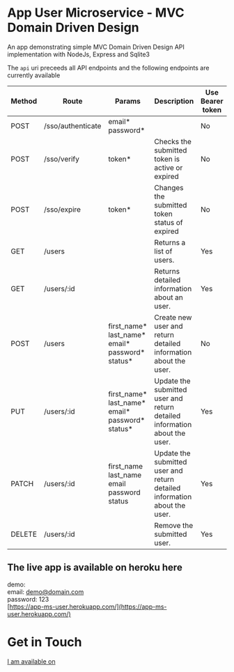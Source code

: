 # App User Microservice - MVC Domain Driven Design

An app demonstrating simple MVC Domain Driven Design API implementation with NodeJs, Express and Sqlite3

The `api` uri preceeds all API endpoints and the following endpoints are currently available

| Method | Route             | Params                                          | Description                                                               | Use Bearer token |
|--------|-------------------|-------------------------------------------------|---------------------------------------------------------------------------|------------------|
| POST   | /sso/authenticate | email* password*                                |                                                                           | No               |
| POST   | /sso/verify       | token*                                          | Checks the submitted token  is active or expired                          | No               |
| POST   | /sso/expire       | token*                                          | Changes the submitted token status of expired                             | No               |
| GET    | /users            |                                                 | Returns a list of users.                                                  | Yes              |
| GET    | /users/:id        |                                                 | Returns detailed information about an user.                               | Yes              |
| POST   | /users            | first_name* last_name* email* password* status* | Create new user and return detailed information about the user.           | No               |
| PUT    | /users/:id        | first_name* last_name* email* password* status* | Update the submitted user and return detailed information about the user. | Yes              |
| PATCH  | /users/:id        | first_name last_name email password status      | Update the submitted user and return detailed information about the user. | Yes              |
| DELETE | /users/:id        |                                                 | Remove the submitted user.                                                | Yes              |

The live app is available on heroku here
-
demo:  <br />
   email: demo@domain.com<br />
   password: 123<br />
[https://app-ms-user.herokuapp.com/](https://app-ms-user.herokuapp.com/)


Get in Touch
===============

[I am available on](https://www.linkedin.com/in/angel-baev-33730150/)

